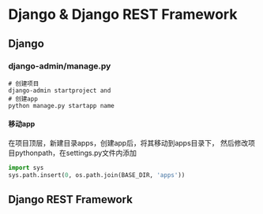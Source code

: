 # Django & Django REST Framework

## Django
### django-admin/manage.py
```
# 创建项目
django-admin startproject and
# 创建app
python manage.py startapp name
```
#### 移动app
在项目顶层，新建目录apps，创建app后，将其移动到apps目录下，
然后修改项目pythonpath，在settings.py文件内添加
```python
import sys
sys.path.insert(0, os.path.join(BASE_DIR, 'apps'))
```

## Django REST Framework

### 